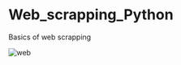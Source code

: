 # Web_scrapping_Python
Basics of web scrapping <br>


![web](https://github.com/patilanirudh/Web_scrapping_Python/assets/97689134/68c274df-bffb-4233-ad45-675dcfd13a83)
